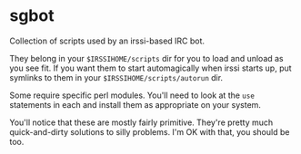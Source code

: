 sgbot
=====

Collection of scripts used by an irssi-based IRC bot.

They belong in your `$IRSSIHOME/scripts` dir for you to load and unload as you see fit. If you want them to start automagically when irssi starts up, put symlinks to them in your `$IRSSIHOME/scripts/autorun` dir.

Some require specific perl modules. You'll need to look at the `use` statements in each and install them as appropriate on your system.

You'll notice that these are mostly fairly primitive. They're pretty much quick-and-dirty solutions to silly problems. I'm OK with that, you should be too.
